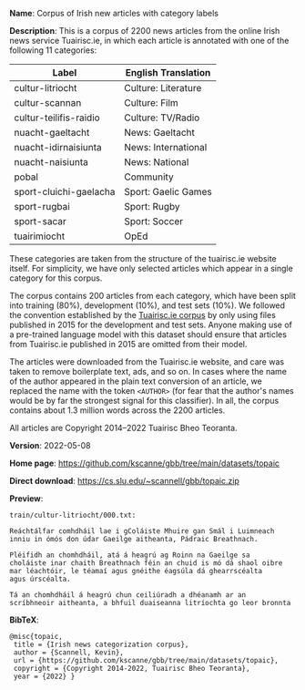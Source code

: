 
**Name**: Corpus of Irish new articles with category labels

**Description**: This is a corpus of 2200 news articles from the online Irish news service Tuairisc.ie, in which each article is annotated with one of the following 11 categories:

|Label|English Translation|
|---|---|
|cultur-litriocht|Culture: Literature|
|cultur-scannan|Culture: Film|
|cultur-teilifis-raidio|Culture: TV/Radio|
|nuacht-gaeltacht|News: Gaeltacht|
|nuacht-idirnaisiunta|News: International|
|nuacht-naisiunta|News: National|
|pobal|Community|
|sport-cluichi-gaelacha|Sport: Gaelic Games|
|sport-rugbai|Sport: Rugby|
|sport-sacar|Sport: Soccer|
|tuairimiocht|OpEd|

These categories are taken from the structure of the tuairisc.ie website 
itself. For simplicity, we have only selected articles which appear
in a single category for this corpus.

The corpus contains 200 articles from each category,
which have been split into training (80%), development (10%),
and test sets (10%).
We followed the convention established by the
[Tuairisc.ie corpus](https://github.com/kscanne/gbb/tree/main/datasets/tuairisc)
by only using files published in 2015 for the development and test sets.
Anyone making use of a pre-trained language model with this dataset
should ensure that articles from Tuairisc.ie published in 2015 
are omitted from their model.

The articles were downloaded from the Tuairisc.ie website, and care was taken to remove boilerplate text, ads, and so on. In cases where the name of the 
author appeared in the plain text conversion of an article, we replaced the
name with the token `<AUTHOR>` (for fear that the author's names would
be by far the strongest signal for this classifier).
In all, the corpus contains about
1.3 million words across the 2200 articles.

All articles are Copyright 2014–2022 Tuairisc Bheo Teoranta.

**Version**: 2022-05-08

**Home page**: <https://github.com/kscanne/gbb/tree/main/datasets/topaic>

**Direct download**: <https://cs.slu.edu/~scannell/gbb/topaic.zip>

**Preview**:
~~~
train/cultur-litriocht/000.txt:

Reáchtálfar comhdháil lae i gColáiste Mhuire gan Smál i Luimneach
inniu in ómós don údar Gaeilge aitheanta, Pádraic Breathnach.

Pléifidh an chomhdháil, atá á heagrú ag Roinn na Gaeilge sa
choláiste inar chaith Breathnach féin an chuid is mó dá shaol oibre
mar léachtóir, le téamaí agus gnéithe éagsúla dá ghearrscéalta
agus úrscéalta.

Tá an chomhdháil á heagrú chun ceiliúradh a dhéanamh ar an
scríbhneoir aitheanta, a bhfuil duaiseanna litríochta go leor bronnta
~~~

**BibTeX**:
~~~
@misc{topaic,
 title = {Irish news categorization corpus},
 author = {Scannell, Kevin},
 url = {https://github.com/kscanne/gbb/tree/main/datasets/topaic},
 copyright = {Copyright 2014-2022, Tuairisc Bheo Teoranta},
 year = {2022} }
~~~
